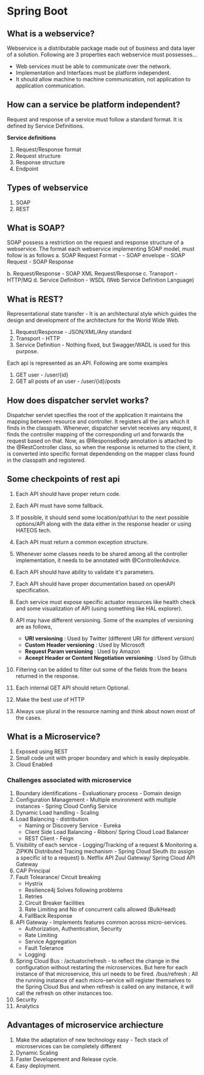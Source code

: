 # Spring Boot

## What is a webservice?
 Webservice is a distributable package made out of business and data layer of a solution. Following are 3 properties each webservice must possesses...
 - Web services must be able to communicate over the network.
 - Implementation and Interfaces must be platform independent.
 - It should allow machine to machine communication, not application to application communication.


## How can a service be platform independent?
Request and response of a service must follow a standard format. It is defined by Service Definitions. 

**Service definitions**
1. Request/Response format
2. Request structure
3. Response structure
4. Endpoint

## Types of webservice
1. SOAP
2. REST

## What is SOAP?
SOAP possess a restriction on the request and response structure of a webservice. The format each webservice implementing SOAP model, must follow is as follows
a. SOAP Request Format - 
    - SOAP envelope 
      - SOAP Request
      - SOAP Response
      
b. Request/Response - SOAP XML Request/Response
c. Transport - HTTP/MQ
d. Service Definition - WSDL (Web Service Definition Language)

## What is REST?
Representational state transfer - It is an architectural style which guides the design and development of the architecture for the World Wide Web.
1. Request/Response - JSON/XML/Any standard
2. Transport - HTTP
3. Service Definition - Nothing fixed, but Swagger/WADL is used for this purpose.

Each api is represented as an API. Following are some examples
1. GET user - /user/{id}
2. GET all posts of an user - /user/{id}/posts


## How does dispatcher servlet works?
Dispatcher servlet specifies the root of the application It maintains the mapping between resource and controller. It registers all the jars which it finds in the classpath.
Whenever, dispatcher servlet receives any request, it finds the controller mapping of the corresponding url and forwards the request based on that. Now, as @ResponseBody annotation is attached to the @RestController class, so when the response is returned to the client, it is converted into specific format dependending on the mapper class found in the classpath and registered.

## Some checkpoints of rest api
1. Each API should have proper return code.
2. Each API must have some fallback.
3. If possible, it should send some location/path/uri to the next possible options/API along with the data either in the response header or using HATEOS tech.
4. Each API must return a common exception structure.
5. Whenever some classes needs to be shared among all the controller implementation, it needs to be annotated with @ControllerAdvice.
6. Each API should have ability to validate it's parameters.
7. Each API should have proper documentation based on openAPI specification.
8. Each service must expose specific actuator resources like health check and some visualization of API (using something like HAL explorer). 
9. API may have different versioning. Some of the examples of versioning are as follows,
   - **URI versioning** : Used by Twitter (different URI for different version)
   - **Custom Header versioning** : Used by Microsoft
   - **Request Param versioning** : Used by Amazon
   - **Aceept Header or Content Negotiation versioning** : Used by Github

10. Filtering can be added to filter out some of the fields from the beans returned in the response.
11. Each internal GET API should return  Optional<SomeBean>.
12. Make the best use of HTTP 
13. Always use plural in the resource naming and think about nown most of the cases.
 
## What is a Microservice?
1. Exposed using REST
2. Small code unit with proper boundary and which is easily deployable. 
3. Cloud Enabled 
 
### Challenges associated with microservice
1. Boundary identifications - Evaluationary process - Domain design
2. Configuration Management - Multiple environment with multiple instances - Spring Cloud Config Service
3. Dynamic Load handling - Scaling
4. Load Balancing - distribution 
   - Naming or Discovery Service - Eureka
   - Client Side Load Balancing - Ribbon/ Spring Cloud Load Balancer
   - REST Client - Feign
5. Visibility of each service - Logging/Tracking of a request & Monitoring
   a. ZIPKIN Distributed Tracing mechanism - Spring Cloud Sleuth (to assign a specific id to a request)
   b. Netflix API Zuul Gateway/ Spring Cloud API Gateway
6. CAP Principal 
7. Fault Tolearance/ Circuit breaking
   - Hystrix
   - Resilience4j
   Solves following problems
   1. Retries 
   2. Circuit Breaker facilities
   3. Rate Limiting and No of concurrent calls allowed (BulkHead)
   4. FallBack Response
8. API Gateway - Implements features common across micro-services.
   - Authorization, Authentication, Security
   - Rate Limiting
   - Service Aggregation
   - Fault Tolerance
   - Logging
9. Spring Cloud Bus : 
   /actuator/refresh - to reflect the change in the configuration without restarting the microservices. But here for each instance of that microservice, this url needs to be fired.
   /bus/refresh : All the running instance of each micro-service will register themselves to the Spring Cloud Bus and when refresh is called on any instance, it will call the refresh on other instances too.
10. Security
11. Analytics 
 
## Advantages of microservice archiecture
1. Make the adaptation of new technology easy - Tech stack of microservices can be completely different
2. Dynamic Scaling
3. Faster Developement and Release cycle. 
4. Easy deployment. 

 
